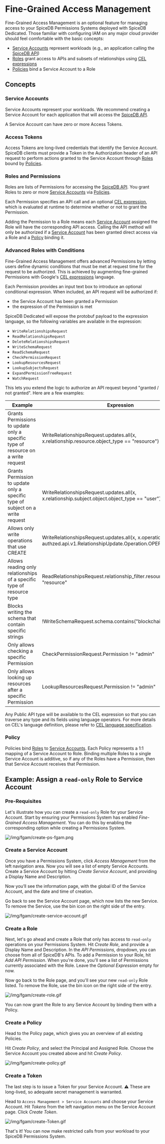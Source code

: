 # Fine-Grained Access Management

Fine-Grained Access Management is an optional feature for managing access to your SpiceDB Permissions Systems deployed with SpiceDB Dedicated. Those familiar with configuring IAM on any major cloud provider should feel comfortable with the basic concepts:

- [Service Accounts](notion://www.notion.so/authzed/5fd4a5c9d42c424e8643430e4b1b9cf7#service-accounts) represent workloads (e.g., an application calling the [SpiceDB API](https://buf.build/authzed/api/docs/main:authzed.api.v1))
- [Roles](notion://www.notion.so/authzed/5fd4a5c9d42c424e8643430e4b1b9cf7#Roles) grant access to APIs and subsets of relationships using [CEL expressions](https://github.com/google/cel-spec)
- [Policies](notion://www.notion.so/authzed/5fd4a5c9d42c424e8643430e4b1b9cf7#Policy) bind a Service Account to a Role

## Concepts

### Service Accounts

Service Accounts represent your workloads. We recommend creating a Service Account for each application that will access the [SpiceDB API](https://buf.build/authzed/api/docs/main:authzed.api.v1).

A Service Account can have zero or more Access Tokens. 

### Access Tokens

Access Tokens are long-lived credentials that identify the Service Account.
SpiceDB clients must provide a Token in the Authorization header of an API request to perform actions granted to the Service Account through [Roles](notion://www.notion.so/authzed/5fd4a5c9d42c424e8643430e4b1b9cf7#Roles) bound by [Policies](notion://www.notion.so/authzed/5fd4a5c9d42c424e8643430e4b1b9cf7#Policy).

### Roles and Permissions

Roles are lists of Permissions for accessing the [SpiceDB API](https://buf.build/authzed/api/docs/main:authzed.api.v1). You grant Roles to zero or more [Service Accounts](notion://www.notion.so/authzed/5fd4a5c9d42c424e8643430e4b1b9cf7#service-accounts) via [Policies](notion://www.notion.so/authzed/5fd4a5c9d42c424e8643430e4b1b9cf7#Policy).

Each Permission specifies an API call and an optional [CEL expression](https://github.com/google/cel-spec), which is evaluated at runtime to determine whether or not to grant the Permission.

Adding the Permission to a Role means each [Service Account](notion://www.notion.so/authzed/5fd4a5c9d42c424e8643430e4b1b9cf7#service-accounts) assigned the Role will have the corresponding API access. Calling the API method will only be authorized if a [Service Account](notion://www.notion.so/authzed/5fd4a5c9d42c424e8643430e4b1b9cf7#service-accounts) has been granted direct access via a Role and a [Policy](notion://www.notion.so/authzed/5fd4a5c9d42c424e8643430e4b1b9cf7#Policy) binding it.

### Advanced Roles with Conditions

Fine-Grained Access Management offers advanced Permissions by letting users define dynamic conditions that must be met at request time for the request to be authorized. This is achieved by augmenting fine-grained Permissions with Google's [CEL expressions](https://github.com/google/cel-spec) language.

Each Permission provides an input text box to introduce an optional conditional expression.
When included, an API request will be authorized if:

- the Service Account has been granted a Permission
- the expression of the Permission is met

SpiceDB Dedicated will expose the protobuf payload to the expression language, so the following variables are available in the expression:

- `WriteRelationshipsRequest`
- `ReadRelationshipsRequest`
- `DeleteRelationshipsRequest`
- `WriteSchemaRequest`
- `ReadSchemaRequest`
- `CheckPermissionRequest`
- `LookupResourcesRequest`
- `LookupSubjectsRequest`
- `ExpandPermissionTreeRequest`
- `WatchRequest`

This lets you extend the logic to authorize an API request beyond "granted / not granted".
Here are a few examples:

| Example | Expression |
| --- | --- |
| Grants Permissions to update only a specific type of resource on a write request | WriteRelationshipsRequest.updates.all(x, x.relationship.resource.object_type == "resource") |
| Grants Permission to update only a specific type of subject on a write request | WriteRelationshipsRequest.updates.all(x, x.relationship.subject.object.object_type == "user") |
| Allows only write operations that use CREATE | WriteRelationshipsRequest.updates.all(x, x.operation == authzed.api.v1.RelationshipUpdate.Operation.OPERATION_CREATE) |
| Allows reading only relationships of a specific type of resource type | ReadRelationshipsRequest.relationship_filter.resource_type == "resource" |
| Blocks writing the schema that contain specific strings | !WriteSchemaRequest.schema.contains("blockchain") |
| Only allows checking a specific Permission | CheckPermissionRequest.Permission != "admin" |
| Only allows looking up resources after a specific Permission | LookupResourcesRequest.Permission != "admin" |

Any Public API type will be available to the CEL expression so that you can traverse any type and its fields using language operators.
For more details on CEL's language definition, please refer to [CEL language specification](https://github.com/google/cel-spec/blob/81e07d7cf76e7fc89b177bd0fdee8ba6d6604bf5/doc/langdef.md).

### Policy

Policies bind [Roles](notion://www.notion.so/authzed/5fd4a5c9d42c424e8643430e4b1b9cf7#Roles) to [Service Accounts](notion://www.notion.so/authzed/5fd4a5c9d42c424e8643430e4b1b9cf7#service-accounts). Each Policy represents a 1:1 mapping of a Service Account to Role. Binding multiple Roles to a single Service Account is additive, so if any of the Roles have a Permission, then that Service Account receives that Permission.

## Example: Assign a `read-only` Role to Service Account

### Pre-Requisites

Let's illustrate how you can create a `read-only` Role for your Service Account.
Start by ensuring your Permissions System has enabled *Fine-Grained Access Management*. You can do this by enabling the corresponding option while creating a Permissions System.

![/img/fgam/create-ps-fgam.png](/img/fgam/create-ps-fgam.png)

### Create a Service Account

Once you have a Permissions System, click *Access Management* from the left navigation area. Now you will see a list of empty Service Accounts.
Create a Service Account by hitting *Create Service Account*, and providing a Display Name and Description. 

Now you’ll see the information page, with the global ID of the Service Account, and the date and time of creation.

Go back to see the Service Account page, which now lists the new Service. To remove the Service, use the bin icon on the right side of the entry.

![/img/fgam/create-service-account.gif](/img/fgam/create-service-account.gif)

### Create a Role

Next, let's go ahead and create a Role that only has access to `read-only` operations on your Permissions System.
Hit *Create Role*, and provide a Display Name and Description.
In the *API Permissions,* dropdown, you can choose from all of SpiceDB's APIs.
To add a Permission to your Role, hit *Add API Permission*.
When you're done, you'll see a list of Permissions currently associated with the Role.
Leave the *Optional Expression* empty for now.

Now go back to the Role page, and you'll see your new `read-only` Role listed. To remove the Role, use the bin icon on the right side of the entry.

![/img/fgam/create-role.gif](/img/fgam/create-role.gif)

You can now grant the Role to any Service Account by binding them with a Policy.

### Create a Policy

Head to the Policy page, which gives you an overview of all existing Policies.

Hit *Create Policy*, and select the Principal and Assigned Role.
Choose the Service Account you created above and hit *Create Policy*.

![/img/fgam/create-policy.gif](/img/fgam/create-policy.gif)

### Create a Token

The last step is to issue a Token for your Service Account.
⚠️ These are long-lived, so adequate secret management is warranted.

Head to `Access Management > Service Accounts` and choose your Service Account.
Hit *Tokens* from the left navigation menu on the Service Account page. Click *Create Token*.

![/img/fgam/create-Token.gif](/img/fgam/create-Token.gif)

That's it! You can now make restricted calls from your workload to your SpiceDB Permissions System. 